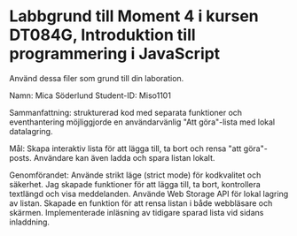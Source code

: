 # Labbgrund till Moment 4 i kursen DT084G, Introduktion till programmering i JavaScript
Använd dessa filer som grund till din laboration.

Namn: Mica Söderlund
Student-ID: Miso1101

Sammanfattning: strukturerad kod med separata funktioner och eventhantering möjliggjorde en användarvänlig "Att göra"-lista med lokal datalagring.

Mål: Skapa interaktiv lista för att lägga till, ta bort och rensa "att göra"-posts. Användare kan även ladda och spara listan lokalt. 

Genomförandet: Använde strikt läge (strict mode) för kodkvalitet och säkerhet. Jag skapade funktioner för att lägga till, ta bort, kontrollera textlängd och visa meddelanden. Använde Web Storage API för lokal lagring av listan. Skapade en funktion för att rensa listan i både webbläsare och skärmen. Implementerade inläsning av tidigare sparad lista vid sidans inladdning. 

